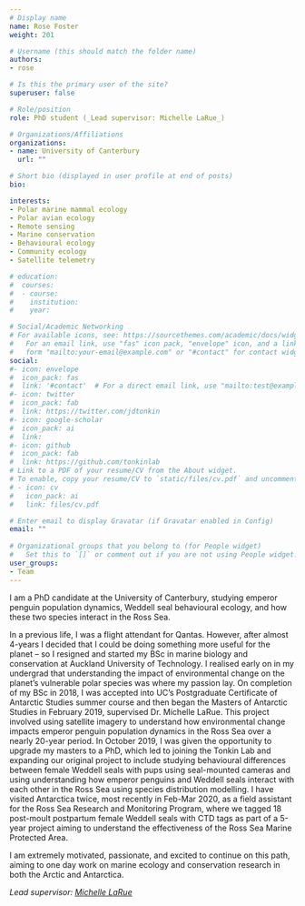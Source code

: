 ```yaml
---
# Display name
name: Rose Foster 
weight: 201

# Username (this should match the folder name)
authors:
- rose

# Is this the primary user of the site?
superuser: false

# Role/position
role: PhD student (_Lead supervisor: Michelle LaRue_)

# Organizations/Affiliations
organizations:
- name: University of Canterbury
  url: ""

# Short bio (displayed in user profile at end of posts)
bio: 

interests:
- Polar marine mammal ecology
- Polar avian ecology
- Remote sensing 
- Marine conservation 
- Behavioural ecology
- Community ecology
- Satellite telemetry 

# education:
#  courses:
#  - course: 
#    institution: 
#    year: 

# Social/Academic Networking
# For available icons, see: https://sourcethemes.com/academic/docs/widgets/#icons
#   For an email link, use "fas" icon pack, "envelope" icon, and a link in the
#   form "mailto:your-email@example.com" or "#contact" for contact widget.
social:
#- icon: envelope
#  icon_pack: fas
#  link: '#contact'  # For a direct email link, use "mailto:test@example.org".
#- icon: twitter
#  icon_pack: fab
#  link: https://twitter.com/jdtonkin
#- icon: google-scholar
#  icon_pack: ai
#  link: 
#- icon: github
#  icon_pack: fab
#  link: https://github.com/tonkinlab
# Link to a PDF of your resume/CV from the About widget.
# To enable, copy your resume/CV to `static/files/cv.pdf` and uncomment the lines below.  
# - icon: cv
#   icon_pack: ai
#   link: files/cv.pdf

# Enter email to display Gravatar (if Gravatar enabled in Config)
email: ""
  
# Organizational groups that you belong to (for People widget)
#   Set this to `[]` or comment out if you are not using People widget.  
user_groups:
- Team
---
```


I am a PhD candidate at the University of Canterbury, studying emperor penguin population dynamics, Weddell seal behavioural ecology, and how these two species interact in the Ross Sea.  

In a previous life, I was a flight attendant for Qantas. However, after almost 4-years I decided that I could be doing something more useful for the planet – so I resigned and started my BSc in marine biology and conservation at Auckland University of Technology. I realised early on in my undergrad that understanding the impact of environmental change on the planet’s vulnerable polar species was where my passion lay. On completion of my BSc in 2018, I was accepted into UC’s Postgraduate Certificate of Antarctic Studies summer course and then began the Masters of Antarctic Studies in February 2019, supervised Dr. Michelle LaRue. This project involved using satellite imagery to understand how environmental change impacts emperor penguin population dynamics in the Ross Sea over a nearly 20-year period. In October 2019, I was given the opportunity to upgrade my masters to a PhD, which led to joining the Tonkin Lab and expanding our original project to include studying behavioural differences between female Weddell seals with pups using seal-mounted cameras and using understanding how emperor penguins and Weddell seals interact with each other in the Ross Sea using species distribution modelling.  I have visited Antarctica twice, most recently in Feb-Mar 2020, as a field assistant for the Ross Sea Research and Monitoring Program, where we tagged 18 post-moult postpartum female Weddell seals with CTD tags as part of a 5-year project aiming to understand the effectiveness of the Ross Sea Marine Protected Area.  

I am extremely motivated, passionate, and excited to continue on this path, aiming to one day work on marine ecology and conservation research in both the Arctic and Antarctica.  

_Lead supervisor: [Michelle LaRue](https://www.canterbury.ac.nz/science/contact-us/people/michelle-larue.html)_
